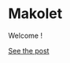 # Makolet

Welcome !

[See the post](/posts/2024-06-27.md)


<!--stackedit_data:
eyJoaXN0b3J5IjpbLTEyNzI2MzU5NjksNDU2MDk1ODQwXX0=
-->